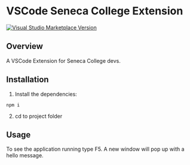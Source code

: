# VSCode Seneca College Extension

<a href="https://marketplace.visualstudio.com/items?itemName=antfu.ext-name" target="__blank"><img src="https://img.shields.io/visual-studio-marketplace/v/antfu.ext-name.svg?color=eee&amp;label=VS%20Code%20Marketplace&logo=visual-studio-code" alt="Visual Studio Marketplace Version" /></a>

## Overview

A VSCode Extension for Seneca College devs.

## Installation

1. Install the dependencies:

```
npm i
```

2. cd to project folder

## Usage

To see the application running type F5. A new window will pop up with a hello message.
